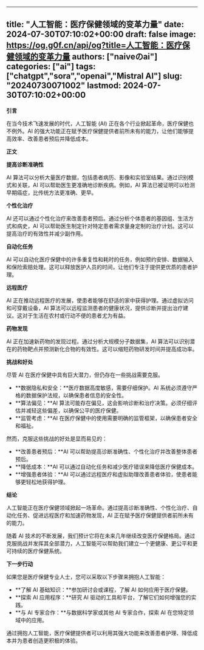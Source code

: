 
---
title: "人工智能：医疗保健领域的变革力量"
date: 2024-07-30T07:10:02+00:00
draft: false
image: https://og.g0f.cn/api/og?title=人工智能：医疗保健领域的变革力量
authors: ["naiveのai"]
categories: ["ai"]
tags: ["chatgpt","sora","openai","Mistral AI"]
slug: "20240730071002"
lastmod: 2024-07-30T07:10:02+00:00
---
**引言**

在当今技术飞速发展的时代，人工智能 (AI) 正在各个行业掀起革命，医疗保健也不例外。AI 的强大功能正在赋予医疗保健提供者前所未有的能力，让他们能够提高效率、改善患者预后并降低成本。

**正文**

**提高诊断准确性**

AI 算法可以分析大量医疗数据，包括患者病历、影像和实验室结果。通过识别模式和关联，AI 可以帮助医生更准确地诊断疾病。例如，AI 算法已被证明可以检测早期癌症，比传统方法更准确、更早。

**个性化治疗**

AI 还可以通过个性化治疗来改善患者预后。通过分析个体患者的基因组、生活方式和病史，AI 可以帮助医生制定针对特定患者需求量身定制的治疗计划。这可以提高治疗的有效性并减少副作用。

**自动化任务**

AI 可以自动化医疗保健中的许多重复性和耗时的任务，例如预约安排、数据输入和保险索赔处理。这可以释放医护人员的时间，让他们专注于提供更优质的患者护理。

**远程医疗**

AI 正在推动远程医疗的发展，使患者能够在舒适的家中获得护理。通过虚拟访问和可穿戴设备，AI 算法可以远程监测患者的健康状况，提供诊断并提出治疗建议。这对于生活在农村或行动不便的患者尤为有益。

**药物发现**

AI 正在加速新药物的发现过程。通过分析大规模分子数据集，AI 算法可以识别潜在的药物靶点并预测新化合物的有效性。这可以缩短药物研发时间并提高成功率。

**挑战和好处**

尽管 AI 在医疗保健中具有巨大潜力，但仍存在一些挑战需要克服。

* **数据隐私和安全：**医疗数据高度敏感，需要仔细保护。AI 系统必须遵守严格的数据保护法规，以确保患者信息的安全性。
* **算法偏见：**AI 算法可能存在偏见，这会影响诊断和治疗决策。必须仔细评估并减轻这些偏差，以确保公平的医疗保健。
* **监管考虑：**AI 在医疗保健中的使用需要明确的监管框架，以确保患者安全和福祉。

然而，克服这些挑战的好处是显而易见的：

* **改善患者预后：**AI 可以帮助提高诊断准确性、个性化治疗并改善整体患者预后。
* **降低成本：**AI 可以通过自动化任务和减少医疗错误来降低医疗保健成本。
* **增强患者体验：**AI 可以通过远程医疗和虚拟助理改善患者体验，使患者能够更轻松地获得护理。

**结论**

人工智能正在医疗保健领域掀起一场革命。通过提高诊断准确性、个性化治疗、自动化任务、促进远程医疗和加速药物发现，AI 正在赋予医疗保健提供者前所未有的能力。

随着 AI 技术的不断发展，我们预计它将在未来几年继续改变医疗保健格局。通过克服挑战并发挥其全部潜力，人工智能可以帮助我们建立一个更健康、更公平和更可持续的医疗保健系统。

**下一步行动**

如果您是医疗保健专业人士，您可以采取以下步骤来拥抱人工智能：

* **了解 AI 基础知识：**参加研讨会或课程，了解 AI 如何应用于医疗保健。
* **探索 AI 应用程序：**研究 AI 驱动的工具和平台，了解它们如何增强您的实践。
* **与 AI 专家合作：**与数据科学家或其他 AI 专家合作，探索 AI 在您特定领域中的应用。

通过拥抱人工智能，医疗保健提供者可以利用其强大功能来改善患者护理、降低成本并为患者创造更积极的体验。